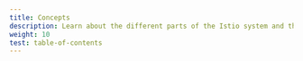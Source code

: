 ```yaml
---
title: Concepts
description: Learn about the different parts of the Istio system and the abstractions it uses.
weight: 10
test: table-of-contents
---
```

